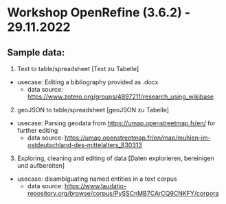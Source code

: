# Workshop OpenRefine (3.6.2) - 29.11.2022
## Sample data:
1) Text to table/spreadsheet [Text zu Tabelle]
  - usecase: Editing a bibliography provided as .docx
    - data source: https://www.zotero.org/groups/4897211/research_using_wikibase
2) geoJSON to table/spreadsheet [geoJSON zu Tabelle]
  - usecase: Parsing geodata from https://umap.openstreetmap.fr/en/ for further editing
    - data source: https://umap.openstreetmap.fr/en/map/muhlen-im-ostdeutschland-des-mittelalters_830313
3) Exploring, cleaning and editing of data [Daten explorieren, bereinigen und aufbereiten]
  - usecase: disambiguating named entities in a text corpus
    - data source: https://www.laudatio-repository.org/browse/corpus/PySSCnMB7CArCQ9CNKFY/corpora
